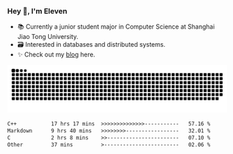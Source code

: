 ### Hey 👋, I'm Eleven

- 📚 Currently a junior student major in Computer Science at Shanghai Jiao Tong University.
- 🗃️ Interested in databases and distributed systems.
- ✨ Check out my [blog](https://el-even-11.github.io/Blog/) here.

![github contribution grid snake animation](https://raw.githubusercontent.com/El-even-11/El-even-11/output/github-contribution-grid-snake.svg)

<!--START_SECTION:waka-->

```text
C++           17 hrs 17 mins  >>>>>>>>>>>>>>-----------   57.16 %
Markdown      9 hrs 40 mins   >>>>>>>>-----------------   32.01 %
C             2 hrs 8 mins    >>-----------------------   07.10 %
Other         37 mins         >------------------------   02.06 %
```

<!--END_SECTION:waka-->
